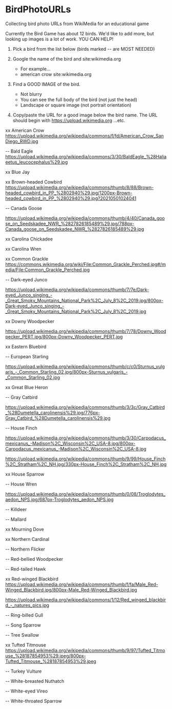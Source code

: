 # BirdPhotoURLs
Collecting bird photo URLs from WikiMedia for an educational game

Currently the Bird Game has about 12 birds. 
We'd like to add more, but looking up images is a lot of work. 
YOU CAN HELP!

1. Pick a bird from the list below (birds marked -- are MOST NEEDED)

2. Google the name of the bird and site:wikimedia.org
   - For example...
   - american crow site:wikimedia.org

3. Find a GOOD IMAGE of the bird.
   - Not blurry
   - You can see the full body of the bird (not just the head)
   - Landscape or square image (not portrait orientation)

4. Copy/paste the URL for a good image below the bird name. 
   The URL should begin with https://upload.wikimedia.org ...etc.

xx American Crow
https://upload.wikimedia.org/wikipedia/commons/f/fd/American_Crow_SanDiego_RWD.jpg

-- Bald Eagle
https://upload.wikimedia.org/wikipedia/commons/3/30/BaldEagle_%28Haliaeetus_leucocephalus%29.jpg


xx Blue Jay


xx Brown-headed Cowbird
https://upload.wikimedia.org/wikipedia/commons/thumb/8/88/Brown-headed_cowbird_in_PP_%2802940%29.jpg/1200px-Brown-headed_cowbird_in_PP_%2802940%29.jpg?20210501024041

-- Canada Goose

https://upload.wikimedia.org/wikipedia/commons/thumb/4/40/Canada_goose_on_Seedskadee_NWR_%2827826185489%29.jpg/788px-Canada_goose_on_Seedskadee_NWR_%2827826185489%29.jpg

xx Carolina Chickadee


xx Carolina Wren


xx Common Grackle
https://commons.wikimedia.org/wiki/File:Common_Grackle_Perched.jpg#/media/File:Common_Grackle_Perched.jpg

-- Dark-eyed Junco

https://upload.wikimedia.org/wikipedia/commons/thumb/7/7e/Dark-eyed_Junco_singing_-_Great_Smoky_Mountains_National_Park%2C_July_8%2C_2019.jpg/800px-Dark-eyed_Junco_singing_-_Great_Smoky_Mountains_National_Park%2C_July_8%2C_2019.jpg

xx Downy Woodpecker

https://upload.wikimedia.org/wikipedia/commons/thumb/7/78/Downy_Woodpecker_PERT.jpg/800px-Downy_Woodpecker_PERT.jpg

xx Eastern Bluebird


-- European Starling

https://upload.wikimedia.org/wikipedia/commons/thumb/c/c0/Sturnus_vulgaris_-_Common_Starling_02.jpg/800px-Sturnus_vulgaris_-_Common_Starling_02.jpg


xx Great Blue Heron


-- Gray Catbird

https://upload.wikimedia.org/wikipedia/commons/thumb/3/3c/Gray_Catbird_%28Dumetella_carolinensis%29.jpg/776px-Gray_Catbird_%28Dumetella_carolinensis%29.jpg


-- House Finch

https://upload.wikimedia.org/wikipedia/commons/thumb/3/30/Carpodacus_mexicanus_-Madison%2C_Wisconsin%2C_USA-8.jpg/800px-Carpodacus_mexicanus_-Madison%2C_Wisconsin%2C_USA-8.jpg

https://upload.wikimedia.org/wikipedia/commons/thumb/9/99/House_Finch%2C_Stratham%2C_NH.jpg/330px-House_Finch%2C_Stratham%2C_NH.jpg


xx House Sparrow


-- House Wren

https://upload.wikimedia.org/wikipedia/commons/thumb/0/08/Troglodytes_aedon_NPS.jpg/687px-Troglodytes_aedon_NPS.jpg

-- Killdeer


-- Mallard


xx Mourning Dove


xx Northern Cardinal


-- Northern Flicker


-- Red-bellied Woodpecker


-- Red-tailed Hawk



xx Red-winged Blackbird
https://upload.wikimedia.org/wikipedia/commons/thumb/f/fa/Male_Red-Winged_Blackbird.jpg/800px-Male_Red-Winged_Blackbird.jpg

https://upload.wikimedia.org/wikipedia/commons/1/12/Red_winged_blackbird_-_natures_pics.jpg



-- Ring-billed Gull


-- Song Sparrow


-- Tree Swallow


xx Tufted Titmouse
https://upload.wikimedia.org/wikipedia/commons/thumb/9/97/Tufted_Titmouse_%28187854953%29.jpeg/800px-Tufted_Titmouse_%28187854953%29.jpeg

-- Turkey Vulture


-- White-breasted Nuthatch


-- White-eyed Vireo


-- White-throated Sparrow




